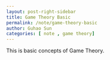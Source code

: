 ```yaml
---
layout: post-right-sidebar
title: Game Theory Basic
permalink: /note/game-theory-basic
author: Guhao Sun
categories: [ note , game theory]
---
```

This is basic concepts of Game Theory.